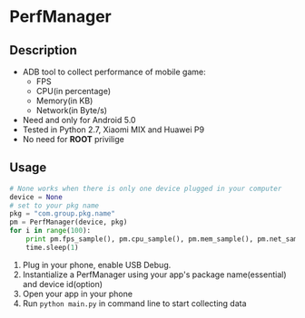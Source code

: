 # PerfManager
## Description
* ADB tool to collect performance of mobile game:
  * FPS
  * CPU(in percentage)
  * Memory(in KB)
  * Network(in Byte/s)
* Need and only for Android 5.0
* Tested in Python 2.7, Xiaomi MIX and Huawei P9
* No need for __ROOT__ privilige
## Usage
```python
# None works when there is only one device plugged in your computer
device = None
# set to your pkg name
pkg = "com.group.pkg.name"
pm = PerfManager(device, pkg)
for i in range(100):
    print pm.fps_sample(), pm.cpu_sample(), pm.mem_sample(), pm.net_sample()
    time.sleep(1)
```
1. Plug in your phone, enable USB Debug.
2. Instantialize a PerfManager using your app's package name(essential) and device id(option)
3. Open your app in your phone
4. Run ```python main.py``` in command line to start collecting data
